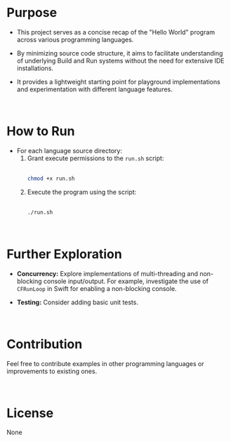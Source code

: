
<br/>

# Purpose

- This project serves as a concise recap of the "Hello World" program across various programming languages.

- By minimizing source code structure, it aims to facilitate understanding of underlying Build and Run systems without the need for extensive IDE installations.

- It provides a lightweight starting point for playground implementations and experimentation with different language features.

<br/>

# How to Run

- For each language source directory:
   1. Grant execute permissions to the `run.sh` script:
    <br/><br/>
      ```bash
      chmod +x run.sh
      ```
   2. Execute the program using the script:
    <br/><br/>
      ```bash
      ./run.sh
      ```

<br/>

# Further Exploration

- **Concurrency:** Explore implementations of multi-threading and non-blocking console input/output. For example, investigate the use of `CFRunLoop` in Swift for enabling a non-blocking console.

- **Testing:** Consider adding basic unit tests.

<br/>

# Contribution

Feel free to contribute examples in other programming languages or improvements to existing ones.

<br/>

# License

None